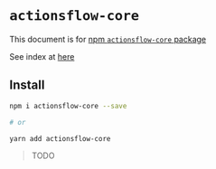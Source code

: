 # `actionsflow-core`

This document is for [npm `actionsflow-core` package](https://www.npmjs.com/package/actionsflow-core)

See index at [here](https://github.com/actionsflow/actionsflow/blob/main/packages/actionsflow-core/src/index.ts)

## Install

```bash
npm i actionsflow-core --save

# or

yarn add actionsflow-core
```

> TODO
